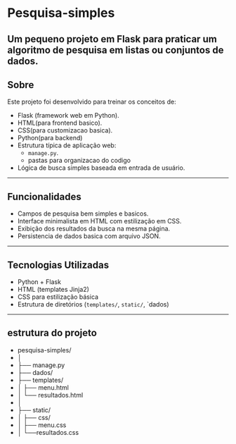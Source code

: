 # Pesquisa-simples

Um pequeno projeto em Flask para praticar um algoritmo de pesquisa em listas ou conjuntos de dados.
---
##  Sobre

Este projeto foi desenvolvido para treinar os conceitos de:
- Flask (framework web em Python).
- HTML(para frontend basico).
- CSS(para customizacao basica).
- Python(para backend)
- Estrutura típica de aplicação web:
  - `manage.py`.
  - pastas para organizacao do codigo
- Lógica de busca simples baseada em entrada de usuário.
---
##  Funcionalidades

- Campos de pesquisa bem simples e basicos.
- Interface minimalista em HTML com estilização em CSS.
- Exibição dos resultados da busca na mesma página.
- Persistencia de dados basica com arquivo JSON.
---
##  Tecnologias Utilizadas

- Python + Flask
- HTML (templates Jinja2)
- CSS para estilização básica
- Estrutura de diretórios (`templates/`, `static/`, `dados)
---
## estrutura do projeto

- pesquisa-simples/
- │
- ├── manage.py       
- ├── dados/          
- ├── templates/
- │   ├── menu.html    
- │   └── resultados.html    
- │
- ├──  static/
- │  ├──  css/
- │   ├── menu.css
- │   └──resultados.css
